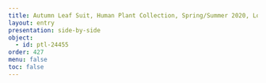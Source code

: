 ```yaml
---
title: Autumn Leaf Suit, Human Plant Collection, Spring/Summer 2020, Look 6.
layout: entry
presentation: side-by-side
object:
  - id: ptl-24455
order: 427
menu: false
toc: false
---
```

